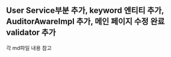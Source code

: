 ## User Service부분 추가, keyword 엔티티 추가, AuditorAwareImpl 추가, 메인 페이지 수정 완료 validator 추가
<p>각 md파일 내용 참고<p>
